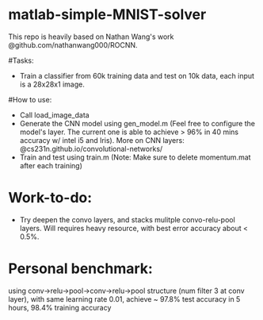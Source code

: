 # matlab-simple-MNIST-solver
This repo is heavily based on Nathan Wang's work @github.com/nathanwang000/ROCNN.

#Tasks:
- Train a classifier from 60k training data and test on 10k data, each input is a 28x28x1 image.

#How to use:
- Call load_image_data
- Generate the CNN model using gen_model.m
(Feel free to configure the model's layer. The current one is able to achieve > 96% in 40 mins accuracy w/ intel i5 and Iris).
More on CNN layers: @cs231n.github.io/convolutional-networks/
- Train and test using train.m
(Note: Make sure to delete momentum.mat after each training)

# Work-to-do:
- Try deepen the convo layers, and stacks mulitple convo-relu-pool layers. Will requires heavy resource, with best error accuracy about < 0.5%.

# Personal benchmark:
using conv->relu->pool->conv->relu->pool structure (num filter 3 at conv layer), with same learning rate 0.01, achieve ~ 97.8% test accuracy in 5 hours, 98.4% training accuracy
